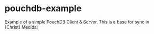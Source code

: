 # pouchdb-example
Example of a simple PouchDB Client &amp; Server. This is a base for sync in {Christ} Medidal
